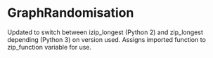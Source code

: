 # GraphRandomisation

Updated to switch between izip_longest (Python 2) and zip_longest depending (Python 3) on version used. Assigns imported function to zip_function variable for use.
